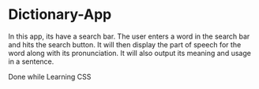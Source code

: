 # Dictionary-App
In this app, its have a search bar. The user enters a word in the search bar and hits the search button. It will then display the part of speech for the word along with its pronunciation. It will also output its meaning and usage in a sentence.

Done while Learning CSS
